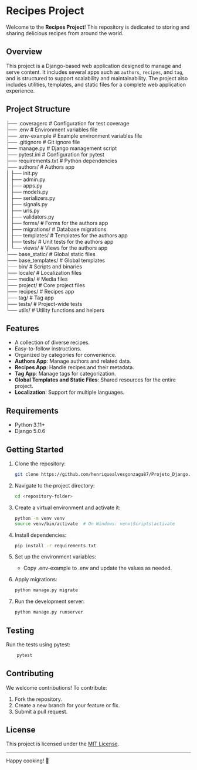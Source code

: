# Recipes Project

Welcome to the **Recipes Project**! This repository is dedicated to storing and sharing delicious recipes from around the world.

## Overview

This project is a Django-based web application designed to manage and serve content. It includes several apps such as `authors`, `recipes`, and `tag`, and is structured to support scalability and maintainability. The project also includes utilities, templates, and static files for a complete web application experience.

## Project Structure
├── .coveragerc # Configuration for test coverage<br>
├── .env # Environment variables file<br>
├── .env-example # Example environment variables file<br>
├── .gitignore # Git ignore file<br>
├── manage.py # Django management script<br>
├── pytest.ini # Configuration for pytest<br>
├── requirements.txt # Python dependencies<br>
├── authors/ # Authors app<br>
│ ├── init.py<br>
│ ├── admin.py<br>
│ ├── apps.py<br>
│ ├── models.py<br>
│ ├── serializers.py<br>
│ ├── signals.py<br>
│ ├── urls.py<br>
│ ├── validators.py<br>
│ ├── forms/ # Forms for the authors app<br>
│ ├── migrations/ # Database migrations<br>
│ ├── templates/ # Templates for the authors app<br>
│ ├── tests/ # Unit tests for the authors app<br>
│ └── views/ # Views for the authors app<br>
├── base_static/ # Global static files<br>
├── base_templates/ # Global templates<br>
├── bin/ # Scripts and binaries<br>
├── locale/ # Localization files<br>
├── media/ # Media files<br>
├── project/ # Core project files<br>
├── recipes/ # Recipes app<br>
├── tag/ # Tag app<br>
├── tests/ # Project-wide tests<br>
└── utils/ # Utility functions and helpers<br>


## Features

- A collection of diverse recipes.
- Easy-to-follow instructions.
- Organized by categories for convenience.
- **Authors App**: Manage authors and related data.
- **Recipes App**: Handle recipes and their metadata.
- **Tag App**: Manage tags for categorization.
- **Global Templates and Static Files**: Shared resources for the entire project.
- **Localization**: Support for multiple languages.

## Requirements

- Python 3.11+
- Django 5.0.6

## Getting Started

1. Clone the repository:
    ```bash
    git clone https://github.com/henriquealvesgonzaga87/Projeto_Django.git
    ```

2. Navigate to the project directory:
    ```bash
    cd <repository-folder>
    ```

3. Create a virtual environment and activate it:
    ```bash
    python -m venv venv
    source venv/bin/activate  # On Windows: venv\Scripts\activate
    ```

4. Install dependencies:
    ```bash
    pip install -r requirements.txt
    ```

5. Set up the environment variables:
    - Copy .env-example to .env and update the values as needed.

6. Apply migrations:
    ```bash
    python manage.py migrate
    ```

7. Run the development server:
    ```bash
    python manage.py runserver
    ```

## Testing<br>
Run the tests using pytest:
```bash
    pytest
```

## Contributing

We welcome contributions! To contribute:
1. Fork the repository.
2. Create a new branch for your feature or fix.
3. Submit a pull request.

## License

This project is licensed under the [MIT License](LICENSE).

---

Happy cooking! 🍳